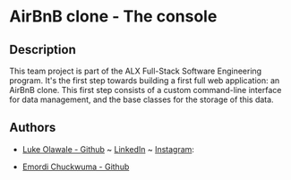 # AirBnB clone - The console


## Description

This team project is part of the ALX Full-Stack Software Engineering program.
It's the first step towards building a first full web application: an AirBnB clone.
This first step consists of a custom command-line interface for data management, and the base classes for the storage of this data.


## Authors

- [Luke Olawale - Github](https://github.com/lukeola) ~ [LinkedIn](https://www.linkedin.com/in/luke-olawale/) ~ [Instagram](https://instagram.com/wale_luke):

- [Emordi Chuckwuma - Github](https://github.com/chucks19)
